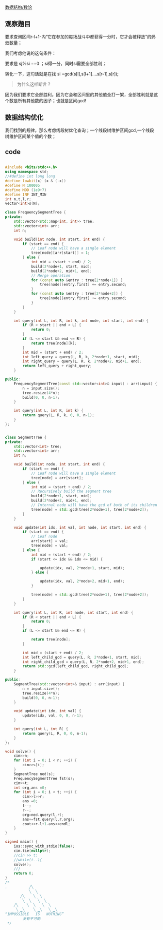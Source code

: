 <!--
 * _______________#########_______________________ 
 * ______________############_____________________ 
 * ______________#############____________________ 
 * _____________##__###########___________________ 
 * ____________###__######_#####__________________ 
 * ____________###_#######___####_________________ 
 * ___________###__##########_####________________ 
 * __________####__###########_####_______________ 
 * ________#####___###########__#####_____________ 
 * _______######___###_########___#####___________ 
 * _______#####___###___########___######_________ 
 * ______######___###__###########___######_______ 
 * _____######___####_##############__######______ 
 * ____#######__#####################_#######_____ 
 * ____#######__##############################____ 
 * ___#######__######_#################_#######___ 
 * ___#######__######_######_#########___######___ 
 * ___#######____##__######___######_____######___ 
 * ___#######________######____#####_____#####____ 
 * ____######________#####_____#####_____####_____ 
 * _____#####________####______#####_____###______ 
 * ______#####______;###________###______#________ 
 * ________##_______####________####______________ 
 -->

[数据结构/数论](https://codeforces.com/contest/474/problem/F)

## 观察题目

要求查询区间r-l+1-内“它在参加的每场战斗中都获得一分时，它才会被释放”的蚂蚁数量；

我们考虑他说的这句条件：

要求是 sj%si ==0 ；si得一分，同时si需要全部胜利；

转化一下，这句话就是在找 si =gcd(s[l],s[l+1]....s[r-1],s[r]);

> 为什么这样断言？

因为我们要求它全部胜利，因为它会和区间里的其他值全打一架，全部胜利就是这个数是所有其他数的因子；也就是区间gcd!

## 数据结构优化

我们找到的规律，那么考虑线段树优化查询；一个线段树维护区间gcd,一个线段树维护区间某个值的个数；

## code

```cpp

#include <bits/stdc++.h>
using namespace std;
//#define int long long
#define lowbit(x) (x & (-x))
#define N 100005
#define MOD (1e9+7)
#define INF INT_MIN
int n,t,l,r;
vector<int>s(N);

class FrequencySegmentTree {
private:
    std::vector<std::map<int, int>> tree;
    std::vector<int> arr;
    int n;

    void build(int node, int start, int end) {
        if (start == end) {
            // Leaf node will have a single element
            tree[node][arr[start]] = 1;
        } else {
            int mid = (start + end) / 2;
            build(2*node+1, start, mid);
            build(2*node+2, mid+1, end);
            // Merge operation
            for (const auto &entry : tree[2*node+1]) {
                tree[node][entry.first] += entry.second;
            }
            for (const auto &entry : tree[2*node+2]) {
                tree[node][entry.first] += entry.second;
            }
        }
    }

    int query(int L, int R, int k, int node, int start, int end) {
        if (R < start || end < L) {
            return 0;
        }
        if (L <= start && end <= R) {
            return tree[node][k];
        }
        int mid = (start + end) / 2;
        int left_query = query(L, R, k, 2*node+1, start, mid);
        int right_query = query(L, R, k, 2*node+2, mid+1, end);
        return left_query + right_query;
    }

public:
    FrequencySegmentTree(const std::vector<int>& input) : arr(input) {
        n = input.size();
        tree.resize(4*n);
        build(0, 0, n-1);
    }

    int query(int L, int R, int k) {
        return query(L, R, k, 0, 0, n-1);
    }
};


class SegmentTree {
private:
    std::vector<int> tree;
    std::vector<int> arr;
    int n;

    void build(int node, int start, int end) {
        if (start == end) {
            // Leaf node will have a single element
            tree[node] = arr[start];
        } else {
            int mid = (start + end) / 2;
            // Recursively build the segment tree
            build(2*node+1, start, mid);
            build(2*node+2, mid+1, end);
            // Internal node will have the gcd of both of its children
            tree[node] = std::gcd(tree[2*node+1], tree[2*node+2]);
        }
    }

    void update(int idx, int val, int node, int start, int end) {
        if (start == end) {
            // Leaf node
            arr[start] = val;
            tree[node] = val;
        } else {
            int mid = (start + end) / 2;
            if (start <= idx && idx <= mid) {

                update(idx, val, 2*node+1, start, mid);
            } else {

                update(idx, val, 2*node+2, mid+1, end);
            }

            tree[node] = std::gcd(tree[2*node+1], tree[2*node+2]);
        }
    }

    int query(int L, int R, int node, int start, int end) {
        if (R < start || end < L) {
            return 0;
        }
        if (L <= start && end <= R) {

            return tree[node];
        }

        int mid = (start + end) / 2;
        int left_child_gcd = query(L, R, 2*node+1, start, mid);
        int right_child_gcd = query(L, R, 2*node+2, mid+1, end);
        return std::gcd(left_child_gcd, right_child_gcd);
    }

public:
    SegmentTree(std::vector<int>& input) : arr(input) {
        n = input.size();
        tree.resize(4*n);
        build(0, 0, n-1);
    }

    void update(int idx, int val) {
        update(idx, val, 0, 0, n-1);
    }

    int query(int L, int R) {
        return query(L, R, 0, 0, n-1);
    }
};

void solve() {
    cin>>n;
    for (int i = 0; i < n; ++i) {
        cin>>s[i];
    }
    SegmentTree ned(s);
    FrequencySegmentTree fst(s);
    cin>>t;
    int org,ans =0;
    for (int i = 0; i < t; ++i) {
        cin>>l>>r;
        ans =0;
        l--;
        r--;
        org=ned.query(l,r);
        ans+=fst.query(l,r,org);
        cout<<r-l+1-ans<<endl;
    }
}

signed main() {
    ios::sync_with_stdio(false);
    cin.tie(nullptr);
    //cin >> t;
    //while(t--){
    solve();
    //}
    return 0;
}
/*
.          ╱╲
           ╲  ╲
       ╱╲    ╲  ╲
        ╲  ╲   ╲  ╲
    ╱╲    ╲  ╲   ╲  ╲
     ╲ ▁╲    ╲ ▁╲   ╲ ▁╲
“IMPOSSIBLE   IS   NOTHING”
        没有不可能
 */
```